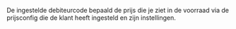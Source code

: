 De ingestelde debiteurcode bepaald de prijs die je ziet in de voorraad via de prijsconfig die de klant heeft ingesteld en zijn instellingen.